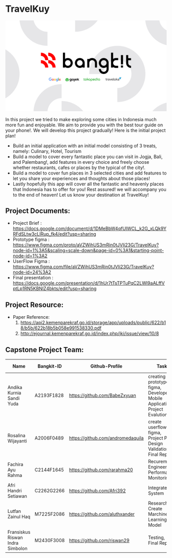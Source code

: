 # TravelKuy

<p align="center">
  <img src="https://github.com/perfect-less/KemanaKita/blob/main/bangkit_banner.png">
</p>

In this project we tried to make exploring some cities in Indonesia much more fun and enjoyable. We aim to provide you with the best tour guide on your phone!. We will develop this project gradually!
Here is the initial project plan!

- Build an initial application with an initial model consisting of 3 treats, namely: Culinary, Hotel, Tourism
- Build a model to cover every fantastic place you can visit in Jogja, Bali, and Palembang!, add features in every choice and freely choose whether restaurants, cafes or places by the typical of the city!.
- Build a model to cover fun places in 3 selected cities and add features to let you share your experiences and thoughts about those places!
- Lastly hopefully this app will cover all the fantastic and heavenly places that Indonesia has to offer for you! Rest assured! we will accompany you to the end of heaven! Let us know your destination at TravelKuy!

## Project Documents:
- Project Brief : https://docs.google.com/document/d/1DMeBbW4qfUIWCL_k2G_xLQk9YRFdSLtw3cLIRup_fk4/edit?usp=sharing
- Prototype figma : https://www.figma.com/proto/aVZWihUS3mRin0tJVIi23G/TravelKuy?node-id=1%3A5&scaling=scale-down&page-id=0%3A1&starting-point-node-id=1%3A2
- UserFlow Figma : https://www.figma.com/file/aVZWihUS3mRin0tJVIi23G/TravelKuy?node-id=24%3A2
- Final presentation : https://docs.google.com/presentation/d/1hUr7tTsTPTuPqC2LWI9aALffVptLp1RN5KBNlZ4bkts/edit?usp=sharing

## Project Resource: 
- Paper Reference: 
    1. https://api2.kemenparekraf.go.id/storage/app/uploads/public/622/b18/b5b/622b18b5b058e991538330.pdf
    2. http://ejournal.kemenparekraf.go.id/index.php/jki/issue/view/10/8 
    

## Capstone Project Team: 
| Name | Bangkit-ID | Github-Profile | Task | Progress On Task | Learning Path |
| ------ | ------ | ------ | ------ | ------ | ------ |
| Andika Kurnia Sandi Yuda  | A2193F1828  | https://github.com/BabeZxyuan | creating a prototype in figma, Developer Mobile Application, Project Evalution | DONE |  Mobile Developer |
| Rosalina Wijayanti  | A2006F0489  | https://github.com/andromedaquila | create userflow in figma, Project Plan, Design Validation, Final Report | DONE | Mobile Developer 
| Fachira Ayu Rahma | C2144F1645  | https://github.com/rarahma20 | Recurement Engineering, Performance Monitoring | PENDING | Cloud Computing |
| Afri Handri Setiawan | C2262G2266 | https://github.com/Afri392 | Integrate System | PENDING | Cloud Computing |
| Lutfan Zainul Haq | M7225F2086 | https://github.com/aluthxander | Research, Create Marchine Learning Model | DONE | Machine Learning |
| Fransiskus Riswan Indra Simbolon  | M2430F3008 | https://github.com/riswan29 | Testing, Final Report | DONE | Machine Learning |
